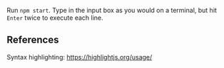 Run `npm start`. Type in the input box as you would on a terminal, but hit `Enter` twice to execute each line.
## References 
Syntax highlighting: https://highlightjs.org/usage/